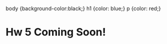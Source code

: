 body {background-color:black;} h1 {color: blue;} p {color: red;}

Hw 5 Coming Soon!
=================